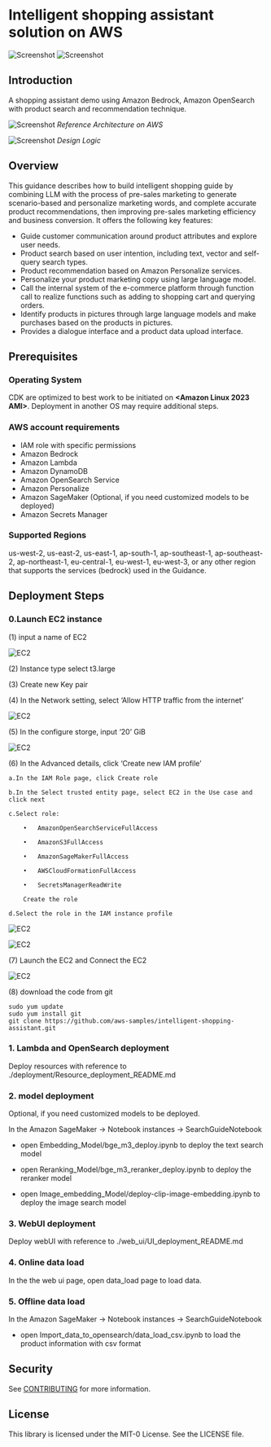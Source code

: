 # Intelligent shopping assistant solution on AWS

![Screenshot](./assets/function1.png)
![Screenshot](./assets/function0.png)


## Introduction

A shopping assistant demo using Amazon Bedrock, Amazon OpenSearch with product search and recommendation technique.

![Screenshot](./assets/aws_architecture.png)
*Reference Architecture on AWS*

![Screenshot](./assets/logic.png)
*Design Logic*


## Overview

This guidance describes how to build intelligent shopping guide by combining LLM with the process of pre-sales marketing to generate scenario-based and personalize marketing words, and complete accurate product recommendations, then improving pre-sales marketing efficiency and business conversion.
It offers the following key features:
- Guide customer communication around product attributes and explore user needs.
- Product search based on user intention, including text, vector and self-query search types.
- Product recommendation based on Amazon Personalize services.
- Personalize your product marketing copy using large language model.
- Call the internal system of the e-commerce platform through function call to realize functions such as adding to shopping cart and querying orders.
- Identify products in pictures through large language models and make purchases based on the products in pictures.
- Provides a dialogue interface and a product data upload interface.


## Prerequisites

### Operating System
CDK are optimized to best work to be initiated on **<Amazon Linux 2023 AMI>**.  Deployment in another OS may require additional steps.

### AWS account requirements

- IAM role with specific permissions
- Amazon Bedrock
- Amazon Lambda
- Amazon DynamoDB
- Amazon OpenSearch Service
- Amazon Personalize
- Amazon SageMaker (Optional, if you need customized models to be deployed)
- Amazon Secrets Manager

### Supported Regions

us-west-2, us-east-2, us-east-1, ap-south-1, ap-southeast-1, ap-southeast-2, ap-northeast-1, eu-central-1, eu-west-1, eu-west-3, or any other region that supports the services (bedrock) used in the Guidance.

## Deployment Steps

### 0.Launch EC2 instance

(1)	input a name of EC2

![EC2](./assets/ec2-1.png)

(2)	Instance type select t3.large

(3)	Create new Key pair

(4)	In the Network setting, select ‘Allow HTTP traffic from the internet’

![EC2](./assets/ec2-2.png)

(5)	In the configure storge, input ‘20’ GiB

![EC2](./assets/ec2-3.png)

(6)	In the Advanced details, click ‘Create new IAM profile’

    a.In the IAM Role page, click Create role
    
    b.In the Select trusted entity page, select EC2 in the Use case and click next
    
    c.Select role:
    
        •	AmazonOpenSearchServiceFullAccess
        
        •	AmazonS3FullAccess
        
        •	AmazonSageMakerFullAccess
        
        •	AWSCloudFormationFullAccess
        
        •	SecretsManagerReadWrite
        
        Create the role
        
    d.Select the role in the IAM instance profile
    
![EC2](./assets/ec2-6.png)

![EC2](./assets/ec2-7.png)
    
(7)	Launch the EC2 and Connect the EC2

![EC2](./assets/ec2-8.png)

(8) download the code from git

```
sudo yum update
sudo yum install git
git clone https://github.com/aws-samples/intelligent-shopping-assistant.git
```

### 1. Lambda and OpenSearch deployment

Deploy resources with reference to ./deployment/Resource_deployment_README.md


### 2. model deployment

Optional, if you need customized models to be deployed.

In the Amazon SageMaker -> Notebook instances -> SearchGuideNotebook

* open Embedding_Model/bge_m3_deploy.ipynb to deploy the text search model

* open Reranking_Model/bge_m3_reranker_deploy.ipynb to deploy the reranker model

* open Image_embedding_Model/deploy-clip-image-embedding.ipynb to deploy the image search model


### 3. WebUI deployment

Deploy webUI with reference to ./web_ui/UI_deployment_README.md


### 4. Online data load

In the the web ui page, open data_load page to load data. 


### 5. Offline data load

In the Amazon SageMaker -> Notebook instances -> SearchGuideNotebook

* open Import_data_to_opensearch/data_load_csv.ipynb to load the product information with csv format



## Security

See [CONTRIBUTING](CONTRIBUTING.md#security-issue-notifications) for more information.

## License

This library is licensed under the MIT-0 License. See the LICENSE file.

